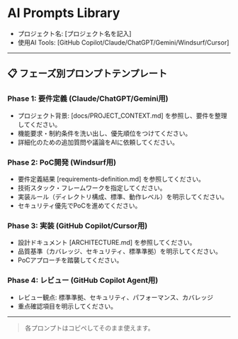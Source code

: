 # AI Prompts Library

- プロジェクト名: [プロジェクト名を記入]
- 使用AI Tools: [GitHub Copilot/Claude/ChatGPT/Gemini/Windsurf/Cursor]

---

## 📋 フェーズ別プロンプトテンプレート

### Phase 1: 要件定義 (Claude/ChatGPT/Gemini用)
- プロジェクト背景: [docs/PROJECT_CONTEXT.md] を参照し、要件を整理してください。
- 機能要求・制約条件を洗い出し、優先順位をつけてください。
- 詳細化のための追加質問や議論をAIに依頼してください。

### Phase 2: PoC開発 (Windsurf用)
- 要件定義結果 [requirements-definition.md] を参照してください。
- 技術スタック・フレームワークを指定してください。
- 実装ルール（ディレクトリ構成、標準、動作レベル）を明示してください。
- セキュリティ優先でPoCを進めてください。

### Phase 3: 実装 (GitHub Copilot/Cursor用)
- 設計ドキュメント [ARCHITECTURE.md] を参照してください。
- 品質基準（カバレッジ、セキュリティ、標準準拠）を明示してください。
- PoCアプローチを踏襲してください。

### Phase 4: レビュー (GitHub Copilot Agent用)
- レビュー観点: 標準準拠、セキュリティ、パフォーマンス、カバレッジ
- 重点確認項目を明示してください。

---

> 各プロンプトはコピペしてそのまま使えます。
